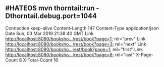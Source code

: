 #HATEOS
mvn thorntail:run -Dthorntail.debug.port=1044
--------------
Connection keep-alive
Content-Length 147
Content-Type application/json
Date Sun, 03 Mar 2019 21:38:40 GMT
Link <http://localhost:8080/booksho…/rest/book?page=1>; rel="prev"
Link <http://localhost:8080/booksho…/rest/book?page=3>; rel="next"
Link <http://localhost:8080/booksho…rest/book?page=1>; rel="first"
Link <http://localhost:8080/booksho…/rest/book?page=8>; rel="last"
X-Page-Count 8
X-Total-Count 16